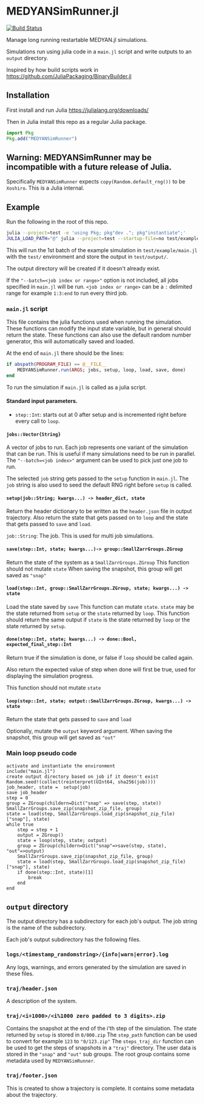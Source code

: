 # MEDYANSimRunner.jl

[![Build Status](https://github.com/medyan-dev/MEDYANSimRunner.jl/actions/workflows/CI.yml/badge.svg?branch=main)](https://github.com/medyan-dev/MEDYANSimRunner.jl/actions/workflows/CI.yml?query=branch%3Amain)

Manage long running restartable MEDYAN.jl simulations.

Simulations run using julia code in a `main.jl` script and write outputs to an `output` directory.

Inspired by how build scripts work in https://github.com/JuliaPackaging/BinaryBuilder.jl

## Installation
First install and run Julia https://julialang.org/downloads/

Then in Julia install this repo as a regular Julia package.
```julia
import Pkg
Pkg.add("MEDYANSimRunner")
```

## Warning: MEDYANSimRunner may be incompatible with a future release of Julia.

Specifically `MEDYANSimRunner` expects `copy(Random.default_rng())` to be `Xoshiro`. This is a Julia internal.

## Example
Run the following in the root of this repo.
```sh
julia --project=test -e 'using Pkg; pkg"dev ."; pkg"instantiate";'
JULIA_LOAD_PATH="@" julia --project=test --startup-file=no test/example/main.jl --out=test/output --batch=1 --continue
```
This will run the 1st batch of the example simulation in `test/example/main.jl` 
with the `test/` environment and store the output in `test/output/`.

The output directory will be created if it doesn't already exist.

If the `"--batch=<job index or range>"` option is not included, all jobs specified in `main.jl` will be run.
`<job index or range>` can be a `:` delimited range for example `1:3:end` to run every third job.


### `main.jl` script

This file contains the julia functions used when running the simulation.
These functions can modify the input state variable, but in general should return the state.
These functions can also use the default random number generator, this will automatically saved and loaded.

At the end of `main.jl` there should be the lines:
```julia
if abspath(PROGRAM_FILE) == @__FILE__
    MEDYANSimRunner.run(ARGS; jobs, setup, loop, load, save, done)
end
```

To run the simulation if `main.jl` is called as a julia script.

#### Standard input parameters.
 - `step::Int`: starts out at 0 after setup and is incremented right before every call to `loop`.

#### `jobs::Vector{String}`
A vector of jobs to run. Each job represents one variant of the simulation that can be run.
This is useful if many simulations need to be run in parallel. The `"--batch=<job index>"` argument
can be used to pick just one job to run.

The selected `job` string gets passed to the `setup` function in `main.jl`.
The `job` string is also used to seed the default RNG right before `setup` is called.

#### `setup(job::String; kwargs...) -> header_dict, state`
Return the header dictionary to be written as the `header.json` file in output trajectory.
Also return the state that gets passed on to `loop` and the state that gets passed to `save` and `load`.

`job::String`: The job. This is used for multi job simulations.

#### `save(step::Int, state; kwargs...)-> group::SmallZarrGroups.ZGroup`
Return the state of the system as a `SmallZarrGroups.ZGroup`
This function should not mutate `state`
When saving the snapshot, this group will get saved as `"snap"`

#### `load(step::Int, group::SmallZarrGroups.ZGroup, state; kwargs...) -> state`
Load the state saved by `save`
This function can mutate `state`.
`state` may be the state returned from `setup` or the `state` returned by `loop`.
This function should return the same output if `state` is the state returned by `loop` or the 
state returned by `setup`.

#### `done(step::Int, state; kwargs...) -> done::Bool, expected_final_step::Int`
Return true if the simulation is done, or false if `loop` should be called again.

Also return the expected value of step when done will first be true, used for displaying the simulation progress.

This function should not mutate `state`

#### `loop(step::Int, state; output::SmallZarrGroups.ZGroup, kwargs...) -> state`
Return the state that gets passed to `save` and `load`

Optionally, mutate the `output` keyword argument.
When saving the snapshot, this group will get saved as `"out"`


### Main loop pseudo code

```
activate and instantiate the environment
include("main.jl")
create output directory based on job if it doesn't exist
Random.seed!(collect(reinterpret(UInt64, sha256(job))))
job_header, state =  setup(job)
save job_header
step = 0
group = ZGroup(childern=Dict("snap" => save(step, state))
SmallZarrGroups.save_zip(snapshot_zip_file, group)
state = load(step, SmallZarrGroups.load_zip(snapshot_zip_file)["snap"], state)
while true
    step = step + 1
    output = ZGroup()
    state = loop(step, state; output)
    group = ZGroup(childern=Dict("snap"=>save(step, state), "out"=>output)
    SmallZarrGroups.save_zip(snapshot_zip_file, group)
    state = load(step, SmallZarrGroups.load_zip(snapshot_zip_file)["snap"], state)
    if done(step::Int, state)[1]
        break
    end
end
```



## `output` directory

The output directory has a subdirectory for each job's output.
The job string is the name of the subdirectory.

Each job's output subdirectory has the following files.

### `logs/<timestamp_randomstring>/{info|warn|error}.log`
Any logs, warnings, and errors generated by the simulation are saved in these files.

### `traj/header.json`
A description of the system.

### `traj/<i÷1000>/<i%1000 zero padded to 3 digits>.zip`
Contains the snapshot at the end of the i'th step of the simulation.
The state returned by `setup` is stored in `0/000.zip`
The `step_path` function can be used to convert for example `123` to `"0/123.zip"`
The `steps_traj_dir` function can be used to get the steps of snapshots in a `"traj"` directory.
The user data is stored in the `"snap"` and `"out"` sub groups. The root group contains
some metadata used by `MEDYANSimRunner`.

### `traj/footer.json`
This is created to show a trajectory is complete.
It contains some metadata about the trajectory.
